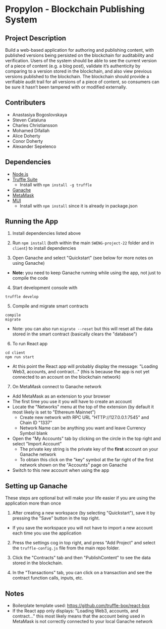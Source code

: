 # Propylon - Blockchain Publishing System

## Project Description

Build a web-based application for authoring and publishing content, with published versions being persisted
on the blockchain for auditability and verification. Users of the system should be able to see the current
version of a piece of content (e.g. a blog post), validate it’s authenticity by comparing to a version stored
in the blockchain, and also view previous versions published to the blockchain. The blockchain should provide
a verifiable audit trail for all versions of a piece of content, so consumers can be sure it hasn’t been
tampered with or modified externally.

## Contributers

- Anastasiya Bogoslovskaya
- Steven Cataluna 
- Charles Christiansson  
- Mohamed Difallah  
- Alice Doherty  
- Conor Doherty  
- Alexander Sepelenco

## Dependencies

- [Node.js](https://nodejs.org/en/)
- [Truffle Suite](https://trufflesuite.com/)
  - Install with `npm install -g truffle`
- [Ganache](https://trufflesuite.com/ganache/index.html)
- [MetaMask](https://metamask.io/download/)
- [MUI](https://mui.com/)
  - Install with `npm install` since it is already in package.json

## Running the App

1. Install dependencies listed above

2. Run `npm install` (both within the main `SWENG-project-22` folder and in `client`) to install dependencies

3. Open Ganache and select "Quickstart" (see below for more notes on using Ganache)

- **Note:** you need to keep Ganache running while using the app, not just to compile the code

4. Start development console with

```
truffle develop
```

5. Compile and migrate smart contracts

```
compile
migrate
```

- Note: you can also run `migrate --reset` but this will reset all the data stored in the smart contract (basically clears the "database")

6. To run React app

```
cd client
npm run start
```

- At this point the React app will probably display the message: "Loading Web3, accounts, and contract..." (this is because the app is not yet connected to an account on the blockchain network)

7. On MetaMask connect to Ganache network
  - Add MetaMask as an extension to your browser
  - The first time you use it you will have to create an account
  - Locate the "Networks" menu at the top of the extension (by default it most likely is set to "Ethereum Mainnet")
    - Create new network with RPC URL "HTTP://127.0.0.1:7545" and Chain ID "1337"
    - Network Name can be anything you want and leave Currency Symbol blank
  - Open the "My Accounts" tab by clicking on the circle in the top right and select "Import Account"
    - The private key string is the private key of the **first** account on your Ganache network
    - To obtain this click on the "key" symbol at the far right of the first network shown on the "Accounts" page on Ganache
  - Switch to this new account when using the app

## Setting up Ganache
These steps are optional but will make your life easier if you are using the application more than once

1. After creating a new workspace (by selecting "Quickstart"), save it by pressing the "Save" button in the top right.
  - If you save the workspace you will not have to import a new account each time you use the application

2. Press the settings cog in top right, and press "Add Project" and select the `truffle-config.js` file from the main repo folder.

3. Click the "Contracts" tab and then "PublishContent" to see the data stored in the blockchain.

4. In the "Transactions" tab, you can click on a transaction and see the contract function calls, inputs, etc.

## Notes
- Boilerplate template used: https://github.com/truffle-box/react-box
- If the React app only displays: "Loading Web3, accounts, and contract..." this most likely means that the account being used in MetaMask is not correctly connected to your local Ganache network